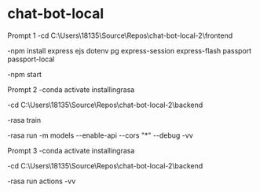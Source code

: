 # chat-bot-local

Prompt 1
-cd C:\Users\18135\Source\Repos\chat-bot-local-2\frontend

-npm install express ejs dotenv pg express-session express-flash passport passport-local

-npm start

Prompt 2
-conda activate installingrasa

-cd C:\Users\18135\Source\Repos\chat-bot-local-2\backend

-rasa train

-rasa run -m models --enable-api --cors "*" --debug -vv

Prompt 3
-conda activate installingrasa

-cd C:\Users\18135\Source\Repos\chat-bot-local-2\backend

-rasa run actions -vv
